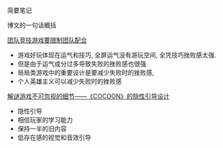 简要笔记

博文的一句话概括

[团队竞技游戏要限制团队配合](https://www.gameres.com/905855.html)

- 游戏好玩体现在运气和技巧, 全屏运气没有游玩空间, 全凭技巧挫败感太强.
- 但是由于运气成分过多导致失败的挫败感也很强
- 局局类游戏中的重要设计是要减少失败时的挫败感,
- 个人英雄主义可以减少失败时的挫败感

[解谜游戏不可忽视的细节——《COCOON》的隐性引导设计](https://www.gameres.com/905830.html)

- 隐性引导
- 相信玩家的学习能力
- 保持一半的旧内容
- 低存在感的视觉和音效引导